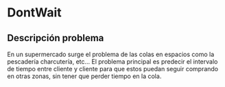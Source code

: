# DontWait

## Descripción problema
En un supermercado surge el problema de las colas en espacios como la pescadería
charcutería, etc... El problema principal es predecir el intervalo de tiempo
entre cliente y cliente para que estos puedan seguir comprando en otras zonas,
sin tener que perder tiempo en la cola.


